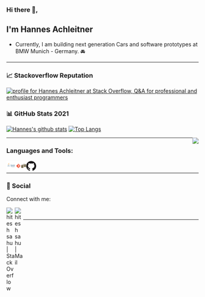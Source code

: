 ### Hi there 👋,

## I'm Hannes Achleitner
- Currently, I am building next generation Cars and software prototypes at BMW Munich - Germany. :oncoming_automobile:

--------------

### 📈 Stackoverflow Reputation 
<a href="https://stackoverflow.com/users/1079990/hannes-ach"><img src="https://stackoverflow.com/users/flair/1079990.png" width="208" height="58" alt="profile for Hannes Achleitner at Stack Overflow, Q&amp;A for professional and enthusiast programmers" title="profile for Hannes Achleitner at Stack Overflow, Q&amp;A for professional and enthusiast programmers"></a>

### :bar_chart: GitHub Stats 2021
[![Hannes's github stats](https://github-readme-stats.vercel.app/api?username=hannesa2&show_icons=true&line_height=21&show_icons=true&hide_border=true)](https://github.com/anuraghazra/github-readme-stats)
[![Top Langs](https://github-readme-stats.vercel.app/api/top-langs/?username=hannesa2&show_icons=true&layout=compact&theme=vue&hide_border=true)](https://github.com/anuraghazra/github-readme-stats)

<img src="https://komarev.com/ghpvc/?username=hannesa2&color=blue&style=flat-square&label=visitors" align="right" />


--------------

### Languages and Tools:

<img align="left" alt="Java" width="26px" src="https://raw.githubusercontent.com/github/explore/80688e429a7d4ef2fca1e82350fe8e3517d3494d/topics/java/java.png" />
<img align="left" alt="Git" width="26px" src="https://raw.githubusercontent.com/github/explore/80688e429a7d4ef2fca1e82350fe8e3517d3494d/topics/git/git.png" />
<img align="left" alt="GitHub" width="26px" src="https://raw.githubusercontent.com/github/explore/78df643247d429f6cc873026c0622819ad797942/topics/github/github.png" />

<br />


--------------

### :email: Social 

 Connect with me:

[<img align="left" alt="hitesh sahu | StackOverflow" width="22px" src="https://cdn.jsdelivr.net/npm/simple-icons@3.13.0/icons/stackoverflow.svg" />](https://stackoverflow.com/users/1079990/hannes-ach)
[<img align="left" alt="hitesh sahu | Mail" width="22px" src="https://cdn.jsdelivr.net/npm/simple-icons@3.13.0/icons/gmail.svg" />](mailto:hannes.software@gmx.at?subject=ProjectDiscussion)

<br />


--------------


